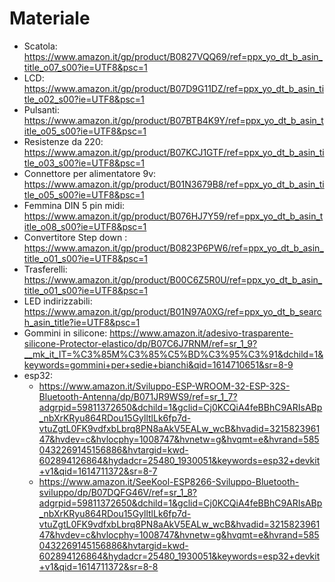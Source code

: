 Materiale
==========
* Scatola: https://www.amazon.it/gp/product/B0827VQQ69/ref=ppx_yo_dt_b_asin_title_o07_s00?ie=UTF8&psc=1
* LCD: https://www.amazon.it/gp/product/B07D9G11DZ/ref=ppx_yo_dt_b_asin_title_o02_s00?ie=UTF8&psc=1
* Pulsanti: https://www.amazon.it/gp/product/B07BTB4K9Y/ref=ppx_yo_dt_b_asin_title_o05_s00?ie=UTF8&psc=1
* Resistenze da 220: https://www.amazon.it/gp/product/B07KCJ1GTF/ref=ppx_yo_dt_b_asin_title_o03_s00?ie=UTF8&psc=1
* Connettore per alimentatore 9v: https://www.amazon.it/gp/product/B01N3679B8/ref=ppx_yo_dt_b_asin_title_o05_s00?ie=UTF8&psc=1
* Femmina DIN 5 pin midi: https://www.amazon.it/gp/product/B076HJ7Y59/ref=ppx_yo_dt_b_asin_title_o08_s00?ie=UTF8&psc=1
* Convertitore Step down : https://www.amazon.it/gp/product/B0823P6PW6/ref=ppx_yo_dt_b_asin_title_o01_s00?ie=UTF8&psc=1
* Trasferelli: https://www.amazon.it/gp/product/B00C6Z5R0U/ref=ppx_yo_dt_b_asin_title_o01_s00?ie=UTF8&psc=1
* LED indirizzabili: https://www.amazon.it/gp/product/B01N97A0XG/ref=ppx_yo_dt_b_search_asin_title?ie=UTF8&psc=1
* Gommini in silicone: https://www.amazon.it/adesivo-trasparente-silicone-Protector-elastico/dp/B07C6J7RNM/ref=sr_1_9?__mk_it_IT=%C3%85M%C3%85%C5%BD%C3%95%C3%91&dchild=1&keywords=gommini+per+sedie+bianchi&qid=1614710651&sr=8-9
* esp32:
  *  https://www.amazon.it/Sviluppo-ESP-WROOM-32-ESP-32S-Bluetooth-Antenna/dp/B071JR9WS9/ref=sr_1_7?adgrpid=59811372650&dchild=1&gclid=Cj0KCQiA4feBBhC9ARIsABp_nbXrKRyu864RDou15GylltlLk6fp7d-vtuZgtL0FK9vdfxbLbrq8PN8aAkV5EALw_wcB&hvadid=321582396147&hvdev=c&hvlocphy=1008747&hvnetw=g&hvqmt=e&hvrand=5850432269145156886&hvtargid=kwd-602894126864&hydadcr=25480_1930051&keywords=esp32+devkit+v1&qid=1614711372&sr=8-7 
  * https://www.amazon.it/SeeKool-ESP8266-Sviluppo-Bluetooth-sviluppo/dp/B07DQFG46V/ref=sr_1_8?adgrpid=59811372650&dchild=1&gclid=Cj0KCQiA4feBBhC9ARIsABp_nbXrKRyu864RDou15GylltlLk6fp7d-vtuZgtL0FK9vdfxbLbrq8PN8aAkV5EALw_wcB&hvadid=321582396147&hvdev=c&hvlocphy=1008747&hvnetw=g&hvqmt=e&hvrand=5850432269145156886&hvtargid=kwd-602894126864&hydadcr=25480_1930051&keywords=esp32+devkit+v1&qid=1614711372&sr=8-8

